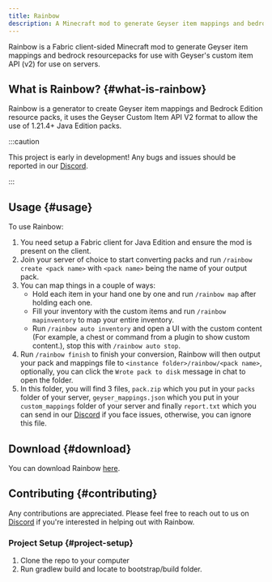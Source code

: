 ```yaml
---
title: Rainbow
description: A Minecraft mod to generate Geyser item mappings and bedrock resourcepacks for use with Geyser's Custom Item API V2.
---
```


Rainbow is a Fabric client-sided Minecraft mod to generate Geyser item mappings and bedrock resourcepacks for use with Geyser's custom item API (v2) for use on servers. 

## What is Rainbow? {#what-is-rainbow}

Rainbow is a generator to create Geyser item mappings and Bedrock Edition resource packs, it uses the Geyser Custom Item API V2 format to allow the use of 1.21.4+ Java Edition packs.

:::caution

This project is early in development! Any bugs and issues should be reported in our [Discord](https://discord.gg/geysermc).

:::

## Usage {#usage}

To use Rainbow:
1. You need setup a Fabric client for Java Edition and ensure the mod is present on the client.
2. Join your server of choice to start converting packs and run `/rainbow create <pack name>` with `<pack name>` being the name of your output pack.
3. You can map things in a couple of ways:
    - Hold each item in your hand one by one and run `/rainbow map` after holding each one.
    - Fill your inventory with the custom items and run `/rainbow mapinventory` to map your entire inventory.
    - Run `/rainbow auto inventory` and open a UI with the custom content (For example, a chest or command from a plugin to show custom content.), stop this with `/rainbow auto stop`.
4. Run `/rainbow finish` to finish your conversion, Rainbow will then output your pack and mappings file to `<instance folder>/rainbow/<pack name>`, optionally, you can click the `Wrote pack to disk` message in chat to open the folder.
5. In this folder, you will find 3 files, `pack.zip` which you put in your `packs` folder of your server, `geyser_mappings.json` which you put in your `custom_mappings` folder of your server and finally `report.txt` which you can send in our [Discord](https://discord.gg/geysermc) if you face issues, otherwise, you can ignore this file.

## Download {#download} 

You can download Rainbow [here](/download/?project=other-projects&rainbow=expanded).

## Contributing {#contributing}

Any contributions are appreciated. Please feel free to reach out to us on [Discord](https://discord.gg/geysermc) if
you're interested in helping out with Rainbow.

### Project Setup {#project-setup}

1. Clone the repo to your computer
2. Run gradlew build and locate to bootstrap/build folder.
